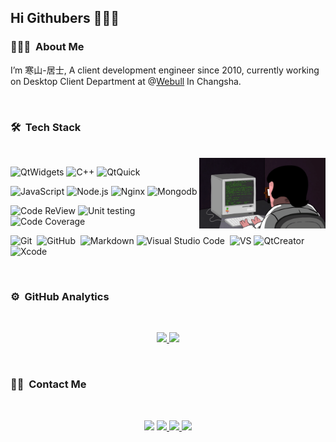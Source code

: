 <h2>Hi Githubers 👏👏👏 </h2>

### 👨🏻‍💻 &nbsp;About Me

I’m 寒山-居士, A client development engineer since 2010, currently working on Desktop Client Department at @[Webull](https://webullapp.com/) In Changsha.


<br>

### 🛠 &nbsp;Tech Stack
<br>

<img align="right" src="programming.gif" width="40%">
 
![QtWidgets](https://img.shields.io/badge/QtWidgets%20Program-10y-24292e?style=flat-square&logo=Qt&labelColor=24292e&color=474d56) 
![C++](https://img.shields.io/badge/C++-10y-24292e?style=flat-square&logo=c%2B%2B&labelColor=24292e&color=474d56) 
![QtQuick](https://img.shields.io/badge/QtQuick-9y-24292e?style=flat-square&logo=qt&labelColor=24292e&color=474d56)

![JavaScript](https://img.shields.io/badge/JavaScript-1y-24292e?style=flat-square&logo=JavaScript&labelColor=24292e&color=474d56) 
![Node.js](https://img.shields.io/badge/Node.js-2y-24292e?style=flat-square&logo=Node.js&labelColor=24292e&color=474d56) ![Nginx](https://img.shields.io/badge/Nginx-1y-24292e?style=flat-square&logo=Nginx&labelColor=24292e&color=474d56&logoColor=039137) ![Mongodb](https://img.shields.io/badge/Mongodb-1y-24292e?style=flat-square&logo=Mongodb&labelColor=24292e&color=474d56) 

![Code ReView](https://img.shields.io/badge/Code%20Review-5y-24292e?style=flat-square&logo=Visual-Studio-Code&labelColor=24292e&color=474d56) ![Unit testing](https://img.shields.io/badge/Unit%20testing-3y-24292e?style=flat-square&logo=Travis-CI&labelColor=24292e&color=474d56) ![Code Coverage](https://img.shields.io/badge/Code%20Coverage-3y-24292e?style=flat-square&logo=Codecov&labelColor=24292e&color=474d56)


![Git](https://img.shields.io/badge/-Git-24292e?style=flat-square&logo=git)&nbsp; ![GitHub](https://img.shields.io/badge/-GitHub-24292e?style=flat-square&logo=github)&nbsp; ![Markdown](https://img.shields.io/badge/-Markdown-24292e?style=flat-square&logo=markdown) ![Visual Studio Code](https://img.shields.io/badge/-Visual%20Studio%20Code-24292e?style=flat-square&logo=visual-studio-code&logoColor=007ACC)&nbsp; ![VS](https://img.shields.io/badge/-VS-24292e?style=flat-square&logo=Visual%20Studio)&nbsp;![QtCreator](https://img.shields.io/badge/-QtCreator-24292e?style=flat-square&logo=Qt)&nbsp; ![Xcode](https://img.shields.io/badge/-Xcode-24292e?style=flat-square&logo=Xcode)&nbsp;


<br>

### ⚙️ &nbsp;GitHub Analytics 
<br>

<p align="center">
<a href="https://github.com/toby20130333">
  <img height="180em" src="https://github-readme-stats-eight-theta.vercel.app/api?username=toby20130333&show_icons=true&theme=algolia&include_all_commits=true&count_private=true"/>
  <img height="180em" src="https://github-readme-stats-eight-theta.vercel.app/api/top-langs/?username=toby20130333&layout=compact&langs_count=8&theme=algolia"/>
</a>
</p>


<br>

### 🤝🏻 &nbsp;Contact  Me
<br>

<p align="center">
<a href="mailto:toby20130333@gmail.com"><img src="https://img.shields.io/badge/-toby20130333@gmail.com-D14836?style=flat-square&logo=Gmail&logoColor=white"/></a>
<a href="https://blog.csdn.net/Esonpo?type=blog"><img src="https://img.shields.io/badge/-csdn@寒山居士_-E4405F?style=flat-square&logo=csdn&logoColor=white"/>
<a href="https://www.zhihu.com/people/yi-bo-er"><img src="https://img.shields.io/badge/-知乎@寒山居士_-E44?style=flat-square&logo=zhihu&logoColor=white"/>
<a href="https://www.heilqt.com"><img src="https://img.shields.io/badge/-heilqt@寒山居士_-044?style=flat-square&logoColor=white"/>
</p>

